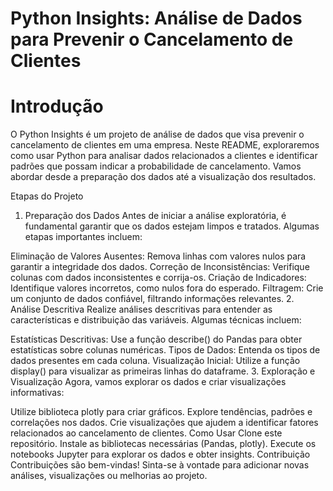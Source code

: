 # Python Insights: Análise de Dados para Prevenir o Cancelamento de Clientes

# Introdução
O Python Insights é um projeto de análise de dados que visa prevenir o cancelamento de clientes em uma empresa. Neste README, exploraremos como usar Python para analisar dados relacionados a clientes e identificar padrões que possam indicar a probabilidade de cancelamento. Vamos abordar desde a preparação dos dados até a visualização dos resultados.

Etapas do Projeto
1. Preparação dos Dados
Antes de iniciar a análise exploratória, é fundamental garantir que os dados estejam limpos e tratados. Algumas etapas importantes incluem:

Eliminação de Valores Ausentes: Remova linhas com valores nulos para garantir a integridade dos dados.
Correção de Inconsistências: Verifique colunas com dados inconsistentes e corrija-os.
Criação de Indicadores: Identifique valores incorretos, como nulos fora do esperado.
Filtragem: Crie um conjunto de dados confiável, filtrando informações relevantes.
2. Análise Descritiva
Realize análises descritivas para entender as características e distribuição das variáveis. Algumas técnicas incluem:

Estatísticas Descritivas: Use a função describe() do Pandas para obter estatísticas sobre colunas numéricas.
Tipos de Dados: Entenda os tipos de dados presentes em cada coluna.
Visualização Inicial: Utilize a função display() para visualizar as primeiras linhas do dataframe.
3. Exploração e Visualização
Agora, vamos explorar os dados e criar visualizações informativas:

Utilize biblioteca plotly para criar gráficos.
Explore tendências, padrões e correlações nos dados.
Crie visualizações que ajudem a identificar fatores relacionados ao cancelamento de clientes.
Como Usar
Clone este repositório.
Instale as bibliotecas necessárias (Pandas, plotly).
Execute os notebooks Jupyter para explorar os dados e obter insights.
Contribuição
Contribuições são bem-vindas! Sinta-se à vontade para adicionar novas análises, visualizações ou melhorias ao projeto.
